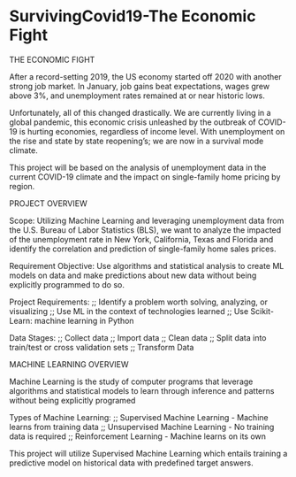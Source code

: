 # SurvivingCovid19-The Economic Fight 

THE ECONOMIC FIGHT 

After a record-setting 2019, the US economy started off 2020 with another strong job market. In January, job gains beat expectations, wages grew above 3%, and unemployment rates remained at or near historic lows. 

Unfortunately, all of this changed drastically. We are currently living in a global pandemic, this economic crisis unleashed by the outbreak of COVID-19 is hurting economies, regardless of income level. With unemployment on the rise and state by state reopening’s; we are now in a survival mode climate.  

This project will be based on the analysis of unemployment data in the current COVID-19 climate and the impact on single-family home pricing by region. 

PROJECT OVERVIEW 

Scope:
Utilizing Machine Learning and leveraging unemployment data from the U.S. Bureau of Labor Statistics (BLS), we want to analyze the impacted of the unemployment rate in New York, California, Texas and Florida and identify the correlation and prediction of single-family home sales prices.

Requirement Objective:
Use algorithms and statistical analysis to create ML models on data and make predictions about new data without being explicitly programmed to do so.

Project Requirements:
;; Identify a problem worth solving, analyzing, or visualizing
;; Use ML in the context of technologies learned 
;; Use Scikit-Learn: machine learning in Python

Data Stages:
;; Collect data 
;; Import data
;; Clean data 
;; Split data into train/test or cross validation sets 
;; Transform Data

MACHINE LEARNING OVERVIEW 

Machine Learning is the study of computer programs that leverage algorithms and statistical models to learn through inference and patterns without being explicitly programed

Types of Machine Learning:
;; Supervised Machine Learning - Machine learns from training data
;; Unsupervised Machine Learning - No training data is required 
;; Reinforcement Learning - Machine learns on its own 


This project will utilize Supervised Machine Learning which entails training a predictive model on historical data with predefined target answers.










